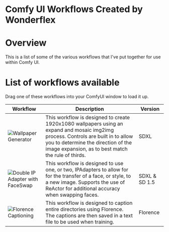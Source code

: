# Comfy UI Workflows Created by Wonderflex

# Overview
This is a list of some of the various workflows that I've put together for use within Comfy UI.

# List of workflows available

Drag one of these workflows into your ComfyUI window to load it up.

| Workflow  | Description | Version  |
| ------------- | ------------- | ------------- |
| ![Wallpaper Generator](https://github.com/Wonderflex/WonderflexComfyWorkflows/blob/main/Workflows/Wallpaper%20Generator.png)  | This workflow is designed to create 1920x1080 wallpapers using an expand and mosaic img2img process. Controls are built in to allow you to determine the direction of the image expansion, as to best match the rule of thirds.  | SDXL  |
| ![Double IP Adapter with FaceSwap](https://github.com/Wonderflex/WonderflexComfyWorkflows/blob/main/Workflows/Double%20IP%20Adaptor%20with%20FaceSwap.png) | This workflow is designed to use one, or two, IPAdapters to allow for for the transfer of a face, or style, to a new image.  Supports the use of ReActor for additional accuracy when swapping faces. | SDXL & SD 1.5 |
| ![Florence Captioning](https://github.com/Wonderflex/WonderflexComfyWorkflows/blob/main/Workflows/Florence%20Captioning.png) | This workflow is designed to caption entire directories using Florence. The captions are then saved in a text file to be used when training. | Florence |
